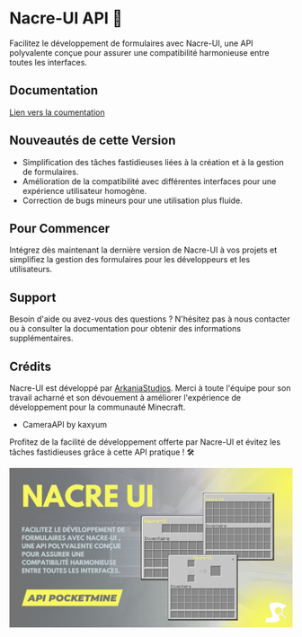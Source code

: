 # Nacre-UI API 📝

Facilitez le développement de formulaires avec Nacre-UI, une API polyvalente conçue pour assurer une compatibilité harmonieuse entre toutes les interfaces.

## Documentation

[Lien vers la coumentation](https://nacre.arkaniastudios.com/home.html)

## Nouveautés de cette Version

- Simplification des tâches fastidieuses liées à la création et à la gestion de formulaires.
- Amélioration de la compatibilité avec différentes interfaces pour une expérience utilisateur homogène.
- Correction de bugs mineurs pour une utilisation plus fluide.

## Pour Commencer

Intégrez dès maintenant la dernière version de Nacre-UI à vos projets et simplifiez la gestion des formulaires pour les développeurs et les utilisateurs.

## Support

Besoin d'aide ou avez-vous des questions ? N'hésitez pas à nous contacter ou à consulter la documentation pour obtenir des informations supplémentaires.

## Crédits

Nacre-UI est développé par [ArkaniaStudios](https://arkaniastudios.com). Merci à toute l'équipe pour son travail acharné et son dévouement à améliorer l'expérience de développement pour la communauté Minecraft.

- CameraAPI by kaxyum

Profitez de la facilité de développement offerte par Nacre-UI et évitez les tâches fastidieuses grâce à cette API pratique ! 🛠️

![Nacre-UI](nacre-ui.png)
